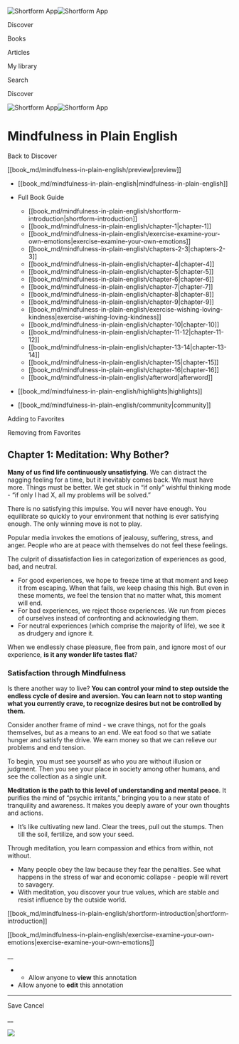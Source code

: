 ![Shortform App](/img/logo.36a2399e.svg)![Shortform App](/img/logo-dark.70c1b072.svg)

Discover

Books

Articles

My library

Search

Discover

![Shortform App](/img/logo.36a2399e.svg)![Shortform App](/img/logo-dark.70c1b072.svg)

# Mindfulness in Plain English

Back to Discover

[[book_md/mindfulness-in-plain-english/preview|preview]]

  * [[book_md/mindfulness-in-plain-english|mindfulness-in-plain-english]]
  * Full Book Guide

    * [[book_md/mindfulness-in-plain-english/shortform-introduction|shortform-introduction]]
    * [[book_md/mindfulness-in-plain-english/chapter-1|chapter-1]]
    * [[book_md/mindfulness-in-plain-english/exercise-examine-your-own-emotions|exercise-examine-your-own-emotions]]
    * [[book_md/mindfulness-in-plain-english/chapters-2-3|chapters-2-3]]
    * [[book_md/mindfulness-in-plain-english/chapter-4|chapter-4]]
    * [[book_md/mindfulness-in-plain-english/chapter-5|chapter-5]]
    * [[book_md/mindfulness-in-plain-english/chapter-6|chapter-6]]
    * [[book_md/mindfulness-in-plain-english/chapter-7|chapter-7]]
    * [[book_md/mindfulness-in-plain-english/chapter-8|chapter-8]]
    * [[book_md/mindfulness-in-plain-english/chapter-9|chapter-9]]
    * [[book_md/mindfulness-in-plain-english/exercise-wishing-loving-kindness|exercise-wishing-loving-kindness]]
    * [[book_md/mindfulness-in-plain-english/chapter-10|chapter-10]]
    * [[book_md/mindfulness-in-plain-english/chapter-11-12|chapter-11-12]]
    * [[book_md/mindfulness-in-plain-english/chapter-13-14|chapter-13-14]]
    * [[book_md/mindfulness-in-plain-english/chapter-15|chapter-15]]
    * [[book_md/mindfulness-in-plain-english/chapter-16|chapter-16]]
    * [[book_md/mindfulness-in-plain-english/afterword|afterword]]
  * [[book_md/mindfulness-in-plain-english/highlights|highlights]]
  * [[book_md/mindfulness-in-plain-english/community|community]]



Adding to Favorites 

Removing from Favorites 

## Chapter 1: Meditation: Why Bother?

**Many of us find life continuously unsatisfying.** We can distract the nagging feeling for a time, but it inevitably comes back. We must have more. Things must be better. We get stuck in “if only” wishful thinking mode - “if only I had X, all my problems will be solved.”

There is no satisfying this impulse. You will never have enough. You equilibrate so quickly to your environment that nothing is ever satisfying enough. The only winning move is not to play.

Popular media invokes the emotions of jealousy, suffering, stress, and anger. People who are at peace with themselves do not feel these feelings.

The culprit of dissatisfaction lies in categorization of experiences as good, bad, and neutral.

  * For good experiences, we hope to freeze time at that moment and keep it from escaping. When that fails, we keep chasing this high. But even in these moments, we feel the tension that no matter what, this moment will end.
  * For bad experiences, we reject those experiences. We run from pieces of ourselves instead of confronting and acknowledging them.
  * For neutral experiences (which comprise the majority of life), we see it as drudgery and ignore it.



When we endlessly chase pleasure, flee from pain, and ignore most of our experience, **is it any wonder life tastes flat**?

### Satisfaction through Mindfulness

Is there another way to live? **You can control your mind to step outside the endless cycle of desire and aversion. You can learn not to stop wanting what you currently crave, to recognize desires but not be controlled by them.**

Consider another frame of mind - we crave things, not for the goals themselves, but as a means to an end. We eat food so that we satiate hunger and satisfy the drive. We earn money so that we can relieve our problems and end tension.

To begin, you must see yourself as who you are without illusion or judgment. Then you see your place in society among other humans, and see the collection as a single unit.

**Meditation is the path to this level of understanding and mental peace**. It purifies the mind of “psychic irritants,” bringing you to a new state of tranquility and awareness. It makes you deeply aware of your own thoughts and actions.

  * It’s like cultivating new land. Clear the trees, pull out the stumps. Then till the soil, fertilize, and sow your seed.



Through meditation, you learn compassion and ethics from within, not without.

  * Many people obey the law because they fear the penalties. See what happens in the stress of war and economic collapse - people will revert to savagery.
  * With meditation, you discover your true values, which are stable and resist influence by the outside world.



[[book_md/mindfulness-in-plain-english/shortform-introduction|shortform-introduction]]

[[book_md/mindfulness-in-plain-english/exercise-examine-your-own-emotions|exercise-examine-your-own-emotions]]

__

  *   * Allow anyone to **view** this annotation
  * Allow anyone to **edit** this annotation



* * *

Save Cancel

__




![](https://bat.bing.com/action/0?ti=56018282&Ver=2&mid=63f1aee2-bec5-4750-8e5d-1505763a96e8&sid=f30c5e70639211ee87d33f0876d93783&vid=f30c9700639211eeb3a75d830392c94f&vids=0&msclkid=N&pi=0&lg=en-US&sw=800&sh=600&sc=24&nwd=1&tl=Shortform%20%7C%20Mindfulness%20in%20Plain%20English&p=https%3A%2F%2Fwww.shortform.com%2Fapp%2Fbook%2Fmindfulness-in-plain-english%2Fchapter-1&r=&lt=520&evt=pageLoad&sv=1&rn=406787)
